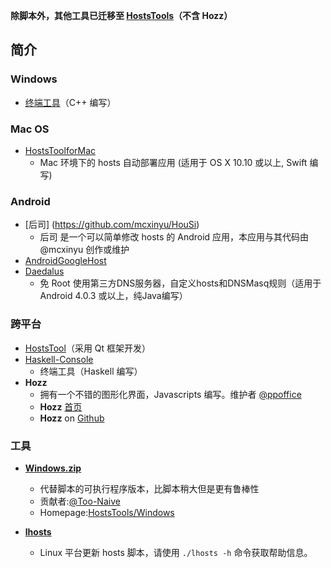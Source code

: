 **除脚本外，其他工具已迁移至  [HostsTools](https://github.com/HostsTools)（不含 Hozz）**

## 简介

### Windows
- [终端工具](https://github.com/HostsTools/Windows)（C++ 编写）

### Mac OS
- [HostsToolforMac](https://github.com/HostsTools/OSX)
  - Mac 环境下的 hosts 自动部署应用 (适用于 OS X 10.10 或以上, Swift 编写)

### Android
- [后司] (https://github.com/mcxinyu/HouSi)
  - 后司 是一个可以简单修改 hosts 的 Android 应用，本应用与其代码由 @mcxinyu 创作或维护
- [AndroidGoogleHost](https://github.com/HostsTools/Android)
- [Daedalus](https://github.com/iTXTech/Daedalus)
  - 免 Root 使用第三方DNS服务器，自定义hosts和DNSMasq规则（适用于Android 4.0.3 或以上，纯Java编写）

### 跨平台
- [HostsTool](https://github.com/HostsTools/cross-platform-Qt)（采用 Qt 框架开发）
- [Haskell-Console](https://github.com/HostsTools/Haskell-Console)
  - 终端工具（Haskell 编写）
- **Hozz**
  - 拥有一个不错的图形化界面，Javascripts 编写。维护者 [@ppoffice](https://github.com/ppoffice)
  - **Hozz** [首页](http://ppoffice.github.io/Hozz)
  - **Hozz** on [Github](https://github.com/ppoffice/Hozz)

### 工具

- [**Windows.zip**](https://github.com/HostsTools/Windows/releases)
  - 代替脚本的可执行程序版本，比脚本稍大但是更有鲁棒性
  - 贡献者:[@Too-Naive](https://github.com/Too-Naive)
  - Homepage:[HostsTools/Windows](https://github.com/HostsTools/Windows)

- [**lhosts**](lhosts)
  - Linux 平台更新 hosts 脚本，请使用 `./lhosts -h` 命令获取帮助信息。
